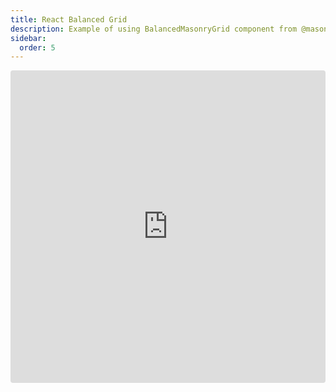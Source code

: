 ```yaml
---
title: React Balanced Grid
description: Example of using BalancedMasonryGrid component from @masonry-grid/react
sidebar:
  order: 5
---
```


<iframe
  src="https://stackblitz.com/github/TrigenSoftware/masonry-grid/tree/main/examples/react-balanced?embed=1&file=main.tsx&view=preview"
  style="width: 100%; height: 500px; border: 0; border-radius: 4px; overflow: hidden;"
  title="Masonry Grid - React Balanced Example"
  allow="accelerometer; ambient-light-sensor; camera; encrypted-media; geolocation; gyroscope; hid; microphone; midi; payment; usb; vr; xr-spatial-tracking"
  sandbox="allow-forms allow-modals allow-popups allow-presentation allow-same-origin allow-scripts"
></iframe>
